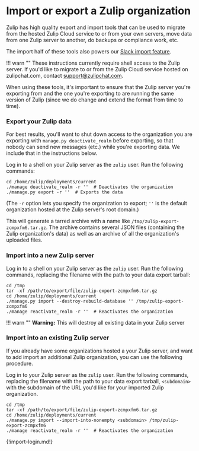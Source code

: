# Import or export a Zulip organization

Zulip has high quality export and import tools that can be used to
migrate from the hosted Zulip Cloud service to or from your own
servers, move data from one Zulip server to another, do backups or
compliance work, etc.

The import half of these tools also powers our
[Slack import feature](/help/import-data-from-slack).

!!! warn ""
    These instructions currently require shell access to the Zulip
    server. If you'd like to migrate to or from the Zulip Cloud
    service hosted on zulipchat.com, contact support@zulipchat.com.

When using these tools, it's important to ensure that the Zulip server
you're exporting from and the one you're exporting to are running the
same version of Zulip (since we do change and extend the format from
time to time).

### Export your Zulip data

For best results, you'll want to shut down access to the organization
you are exporting with `manage.py deactivate_realm` before exporting,
so that nobody can send new messages (etc.) while you're exporting
data.  We include that in the instructions below.

Log in to a shell on your Zulip server as the `zulip` user. Run the
following commands:

```
cd /home/zulip/deployments/current
./manage deactivate_realm -r ''  # Deactivates the organization
./manage.py export -r ''  # Exports the data
```

(The `-r` option lets you specify the organization to export; `''` is
the default organization hosted at the Zulip server's root domain.)

This will generate a tarred archive with a name like
`/tmp/zulip-export-zcmpxfm6.tar.gz`.  The archive contains several
JSON files (containing the Zulip organization's data) as well as an
archive of all the organization's uploaded files.

### Import into a new Zulip server

Log in to a shell on your Zulip server as the `zulip` user. Run the
following commands, replacing the filename with the path to your data
export tarball:

```
cd /tmp
tar -xf /path/to/export/file/zulip-export-zcmpxfm6.tar.gz
cd /home/zulip/deployments/current
./manage.py import --destroy-rebuild-database '' /tmp/zulip-export-zcmpxfm6
./manage reactivate_realm -r ''  # Reactivates the organization
```

!!! warn ""
    **Warning:** This will destroy all existing data in your Zulip server

### Import into an existing Zulip server

If you already have some organizations hosted a your Zulip server, and
want to add import an additional Zulip organization, you can use the
following procedure.

Log in to your Zulip server as the `zulip` user. Run the following
commands, replacing the filename with the path to your data export
tarball, `<subdomain>` with the subdomain of the URL you'd like for
your imported Zulip organization.

```
cd /tmp
tar -xf /path/to/export/file/zulip-export-zcmpxfm6.tar.gz
cd /home/zulip/deployments/current
./manage.py import --import-into-nonempty <subdomain> /tmp/zulip-export-zcmpxfm6
./manage reactivate_realm -r ''  # Reactivates the organization
```

{!import-login.md!}
